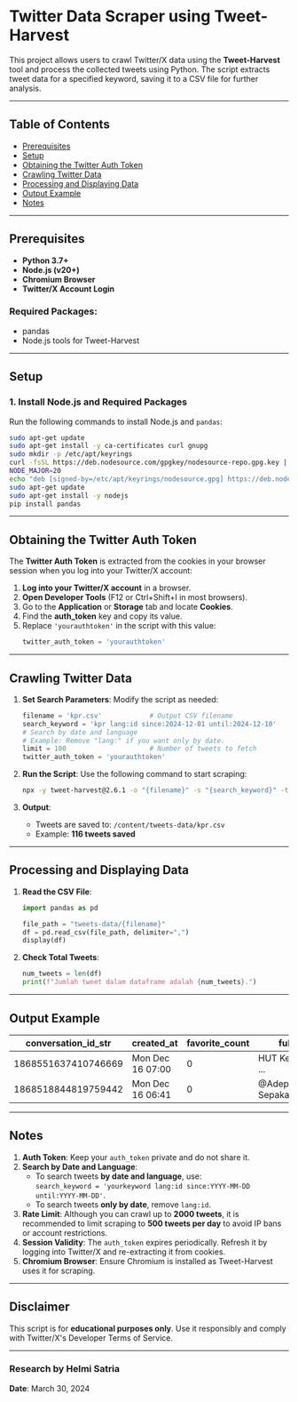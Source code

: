# Twitter Data Scraper using Tweet-Harvest

This project allows users to crawl Twitter/X data using the **Tweet-Harvest** tool and process the collected tweets using Python. The script extracts tweet data for a specified keyword, saving it to a CSV file for further analysis.

---

## Table of Contents

- [Prerequisites](#prerequisites)
- [Setup](#setup)
- [Obtaining the Twitter Auth Token](#obtaining-the-twitter-auth-token)
- [Crawling Twitter Data](#crawling-twitter-data)
- [Processing and Displaying Data](#processing-and-displaying-data)
- [Output Example](#output-example)
- [Notes](#notes)

---

## Prerequisites

- **Python 3.7+**  
- **Node.js (v20+)**  
- **Chromium Browser**  
- **Twitter/X Account Login**  

### Required Packages:
- pandas  
- Node.js tools for Tweet-Harvest  

---

## Setup

### 1. Install Node.js and Required Packages
Run the following commands to install Node.js and `pandas`:

```bash
sudo apt-get update
sudo apt-get install -y ca-certificates curl gnupg
sudo mkdir -p /etc/apt/keyrings
curl -fsSL https://deb.nodesource.com/gpgkey/nodesource-repo.gpg.key | sudo gpg --dearmor -o /etc/apt/keyrings/nodesource.gpg
NODE_MAJOR=20
echo "deb [signed-by=/etc/apt/keyrings/nodesource.gpg] https://deb.nodesource.com/node_$NODE_MAJOR.x nodistro main" | sudo tee /etc/apt/sources.list.d/nodesource.list > /dev/null
sudo apt-get update
sudo apt-get install -y nodejs
pip install pandas
```

---

## Obtaining the Twitter Auth Token

The **Twitter Auth Token** is extracted from the cookies in your browser session when you log into your Twitter/X account:

1. **Log into your Twitter/X account** in a browser.  
2. **Open Developer Tools** (F12 or Ctrl+Shift+I in most browsers).  
3. Go to the **Application** or **Storage** tab and locate **Cookies**.  
4. Find the **auth_token** key and copy its value.  
5. Replace `'yourauthtoken'` in the script with this value:
   ```python
   twitter_auth_token = 'yourauthtoken'
   ```

---

## Crawling Twitter Data

1. **Set Search Parameters**: Modify the script as needed:
   ```python
   filename = 'kpr.csv'            # Output CSV filename
   search_keyword = 'kpr lang:id since:2024-12-01 until:2024-12-10'  
   # Search by date and language
   # Example: Remove "lang:" if you want only by date.
   limit = 100                     # Number of tweets to fetch
   twitter_auth_token = 'yourauthtoken'
   ```

2. **Run the Script**:
   Use the following command to start scraping:
   ```bash
   npx -y tweet-harvest@2.6.1 -o "{filename}" -s "{search_keyword}" -tab "LATEST" -l {limit} --token {twitter_auth_token}
   ```

3. **Output**:
   - Tweets are saved to: `/content/tweets-data/kpr.csv`  
   - Example: **116 tweets saved**

---

## Processing and Displaying Data

1. **Read the CSV File**:
   ```python
   import pandas as pd

   file_path = "tweets-data/{filename}"
   df = pd.read_csv(file_path, delimiter=",")
   display(df)
   ```

2. **Check Total Tweets**:
   ```python
   num_tweets = len(df)
   print(f"Jumlah tweet dalam dataframe adalah {num_tweets}.")
   ```

---

## Output Example

| conversation_id_str | created_at       | favorite_count | full_text                        | id_str            |
|----------------------|------------------|----------------|---------------------------------|------------------|
| 1868551637410746669 | Mon Dec 16 07:00 | 0              | HUT Ke-129 BRI ...              | 1868551637410746669 |
| 1868518844819759442 | Mon Dec 16 06:41 | 0              | @AdeptusAstartia Sepakat...     | 1868518844819759442 |

---

## Notes

1. **Auth Token**: Keep your `auth_token` private and do not share it.  
2. **Search by Date and Language**:  
   - To search tweets **by date and language**, use:  
     `search_keyword = 'yourkeyword lang:id since:YYYY-MM-DD until:YYYY-MM-DD'`.  
   - To search tweets **only by date**, remove `lang:id`.  
3. **Rate Limit**: Although you can crawl up to **2000 tweets**, it is recommended to limit scraping to **500 tweets per day** to avoid IP bans or account restrictions.  
4. **Session Validity**: The `auth_token` expires periodically. Refresh it by logging into Twitter/X and re-extracting it from cookies.  
5. **Chromium Browser**: Ensure Chromium is installed as Tweet-Harvest uses it for scraping.  

---

## Disclaimer

This script is for **educational purposes only**. Use it responsibly and comply with Twitter/X's Developer Terms of Service.

---

### Research by Helmi Satria  
**Date**: March 30, 2024  
